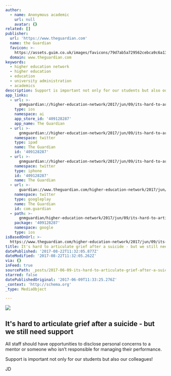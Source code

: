 ```yaml
---
author:
  - name: Anonymous academic
    url: null
    avatar: {}
related: []
publisher:
  url: 'https://www.theguardian.com'
  name: the Guardian
  favicon: >-
    https://assets.guim.co.uk/images/favicons/79d7ab5a729562cebca9c6a13c324f0e/32x32.ico
  domain: www.theguardian.com
keywords:
  - higher education network
  - higher education
  - education
  - university administration
  - academics
description: Support is important not only for our students but also our colleagues!
app_links:
  - url: >-
      gnmguardian://higher-education-network/2017/jun/09/its-hard-to-articulate-grief-after-a-suicide-but-we-still-need-support?contenttype=Article&source=applinks
    type: ios
    namespace: ai
    app_store_id: '409128287'
    app_name: The Guardian
  - url: >-
      gnmguardian://higher-education-network/2017/jun/09/its-hard-to-articulate-grief-after-a-suicide-but-we-still-need-support?contenttype=Article&source=twitter
    namespace: twitter
    type: ipad
    name: The Guardian
    id: '409128287'
  - url: >-
      gnmguardian://higher-education-network/2017/jun/09/its-hard-to-articulate-grief-after-a-suicide-but-we-still-need-support?contenttype=Article&source=twitter
    namespace: twitter
    type: iphone
    id: '409128287'
    name: The Guardian
  - url: >-
      guardian://www.theguardian.com/higher-education-network/2017/jun/09/its-hard-to-articulate-grief-after-a-suicide-but-we-still-need-support
    namespace: twitter
    type: googleplay
    name: The Guardian
    id: com.guardian
  - path: >-
      gnmguardian/higher-education-network/2017/jun/09/its-hard-to-articulate-grief-after-a-suicide-but-we-still-need-support?contenttype=Article&source=google
    package: '409128287'
    namespace: google
    type: ios
isBasedOnUrl: >-
  https://www.theguardian.com/higher-education-network/2017/jun/09/its-hard-to-articulate-grief-after-a-suicide-but-we-still-need-support
title: It's hard to articulate grief after a suicide - but we still need support
datePublished: '2017-08-22T11:32:05.877Z'
dateModified: '2017-08-22T11:32:05.262Z'
via: {}
inFeed: true
sourcePath: _posts/2017-06-09-its-hard-to-articulate-grief-after-a-suicide-but-we-still.md
starred: false
datePublishedOriginal: '2017-06-09T11:33:25.276Z'
_context: 'http://schema.org'
_type: MediaObject

---
```

<article style=""><img src="https://i.guim.co.uk/img/media/d5e714e67b31b5037b19a7752435835c0c1eef9a/0_168_7305_4383/master/7305.jpg?w=1200&amp;h=630&amp;q=55&amp;auto=format&amp;usm=12&amp;fit=crop&amp;crop=faces%2Centropy&amp;bm=normal&amp;ba=bottom%2Cleft&amp;blend64=aHR0cHM6Ly91cGxvYWRzLmd1aW0uY28udWsvMjAxNi8wNS8yNS9vdmVybGF5LWxvZ28tMTIwMC05MF9vcHQucG5n&amp;s=93265501f033fee0bbb9da5a1a3d205c" /><h1>It's hard to articulate grief after a suicide - but we still need support</h1><p>All staff should have opportunities to disclose personal concerns to a mentor or someone who isn’t responsible for managing their performance.</p></article>

Support is important not only for our students but also our colleagues!

JD